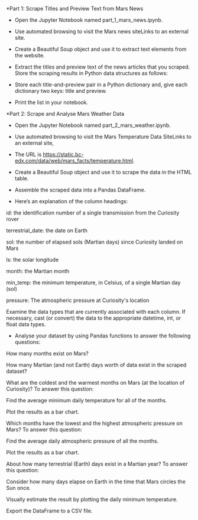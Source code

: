 
*Part 1: Scrape Titles and Preview Text from Mars News

-   Open the Jupyter Notebook  named part_1_mars_news.ipynb. 

-   Use automated browsing to visit the Mars news siteLinks to an external site. 

-   Create a Beautiful Soup object and use it to extract text elements from the website.

-   Extract the titles and preview text of the news articles that you scraped. Store the scraping results in Python data structures as follows:

-   Store each title-and-preview pair in a Python dictionary and, give each dictionary two keys: title and preview. 

-   Print the list in your notebook.


*Part 2: Scrape and Analyse Mars Weather Data

-   Open the Jupyter Notebook named part_2_mars_weather.ipynb. 

-   Use automated browsing to visit the Mars Temperature Data SiteLinks to an external site, 

-   The URL is https://static.bc-edx.com/data/web/mars_facts/temperature.html.

-   Create a Beautiful Soup object and use it to scrape the data in the HTML table. 

-   Assemble the scraped data into a Pandas DataFrame. 

-   Here’s an explanation of the column headings:

id: the identification number of a single transmission from the Curiosity rover

terrestrial_date: the date on Earth

sol: the number of elapsed sols (Martian days) since Curiosity landed on Mars

ls: the solar longitude

month: the Martian month

min_temp: the minimum temperature, in Celsius, of a single Martian day (sol)

pressure: The atmospheric pressure at Curiosity's location

Examine the data types that are currently associated with each column. If necessary, cast (or convert) the data to the appropriate datetime, int, or float data types.


-   Analyse your dataset by using Pandas functions to answer the following questions:

How many months exist on Mars?

How many Martian (and not Earth) days worth of data exist in the scraped dataset?

What are the coldest and the warmest months on Mars (at the location of Curiosity)? To answer this question:

Find the average minimum daily temperature for all of the months.

Plot the results as a bar chart.

Which months have the lowest and the highest atmospheric pressure on Mars? To answer this question:

Find the average daily atmospheric pressure of all the months.

Plot the results as a bar chart.

About how many terrestrial (Earth) days exist in a Martian year? To answer this question:

Consider how many days elapse on Earth in the time that Mars circles the Sun once.

Visually estimate the result by plotting the daily minimum temperature.

Export the DataFrame to a CSV file.